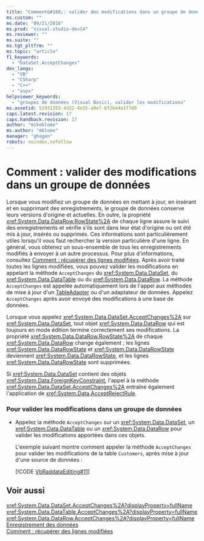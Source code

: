 ```yaml
---
title: "Comment&#160;: valider des modifications dans un groupe de donn&#233;es | Microsoft Docs"
ms.custom: ""
ms.date: "09/21/2016"
ms.prod: "visual-studio-dev14"
ms.reviewer: ""
ms.suite: ""
ms.tgt_pltfrm: ""
ms.topic: "article"
f1_keywords: 
  - "DataSet.AcceptChanges"
dev_langs: 
  - "VB"
  - "CSharp"
  - "C++"
  - "aspx"
helpviewer_keywords: 
  - "groupes de données (Visual Basic), valider les modifications"
ms.assetid: 51931353-4d22-4e35-a9ef-6f2b44e1f7d9
caps.latest.revision: 17
caps.handback.revision: 17
author: "mikeblome"
ms.author: "mblome"
manager: "ghogen"
robots: noindex,nofollow
---
```

# Comment&#160;: valider des modifications dans un groupe de donn&#233;es
Lorsque vous modifiez un groupe de données en mettant à jour, en insérant et en supprimant des enregistrements, le groupe de données conserve leurs versions d'origine et actuelles.  En outre, la propriété <xref:System.Data.DataRow.RowState%2A> de chaque ligne assure le suivi des enregistrements et vérifie s'ils sont dans leur état d'origine ou ont été mis à jour, insérés ou supprimés.  Ces informations sont particulièrement utiles lorsqu'il vous faut rechercher la version particulière d'une ligne.  En général, vous obtenez un sous\-ensemble de tous les enregistrements modifiés à envoyer à un autre processus.  Pour plus d'informations, consultez [Comment : récupérer des lignes modifiées](../Topic/How%20to:%20Retrieve%20Changed%20Rows.md).  Après avoir traité toutes les lignes modifiées, vous pouvez valider les modifications en appelant la méthode `AcceptChanges` du <xref:System.Data.DataSet>, du <xref:System.Data.DataTable> ou du <xref:System.Data.DataRow>.  La méthode `AcceptChanges` est appelée automatiquement lors de l'appel aux méthodes de mise à jour d'un [TableAdapter](../data-tools/tableadapter-overview.md) ou d'un adaptateur de données.  Appelez `AcceptChanges` après avoir envoyé des modifications à une base de données.  
  
 Lorsque vous appelez <xref:System.Data.DataSet.AcceptChanges%2A> sur <xref:System.Data.DataSet>, tout objet <xref:System.Data.DataRow> qui est toujours en mode édition termine correctement ses modifications.  La propriété <xref:System.Data.DataRow.RowState%2A> de chaque <xref:System.Data.DataRow> change également ; les lignes <xref:System.Data.DataRowState> et <xref:System.Data.DataRowState> deviennent <xref:System.Data.DataRowState>, et les lignes <xref:System.Data.DataRowState> sont supprimées.  
  
 Si <xref:System.Data.DataSet> contient des objets <xref:System.Data.ForeignKeyConstraint>, l'appel à la méthode <xref:System.Data.DataSet.AcceptChanges%2A> entraîne également l'application de <xref:System.Data.AcceptRejectRule>.  
  
### Pour valider les modifications dans un groupe de données  
  
-   Appelez la méthode `AcceptChanges` sur un <xref:System.Data.DataSet>, un <xref:System.Data.DataTable> ou un <xref:System.Data.DataRow> pour valider les modifications apportées dans ces objets.  
  
     L'exemple suivant montre comment appeler la méthode `AcceptChanges` pour valider les modifications de la table `Customers`, après mise à jour d'une source de données :  
  
     [!CODE [VbRaddataEditing#11](../CodeSnippet/VS_Snippets_VBCSharp/VbRaddataEditing#11)]  
  
## Voir aussi  
 <xref:System.Data.DataSet.AcceptChanges%2A?displayProperty=fullName>   
 <xref:System.Data.DataTable.AcceptChanges%2A?displayProperty=fullName>   
 <xref:System.Data.DataRow.AcceptChanges%2A?displayProperty=fullName>   
 [Enregistrement des données](../data-tools/saving-data.md)   
 [Comment : récupérer des lignes modifiées](../Topic/How%20to:%20Retrieve%20Changed%20Rows.md)